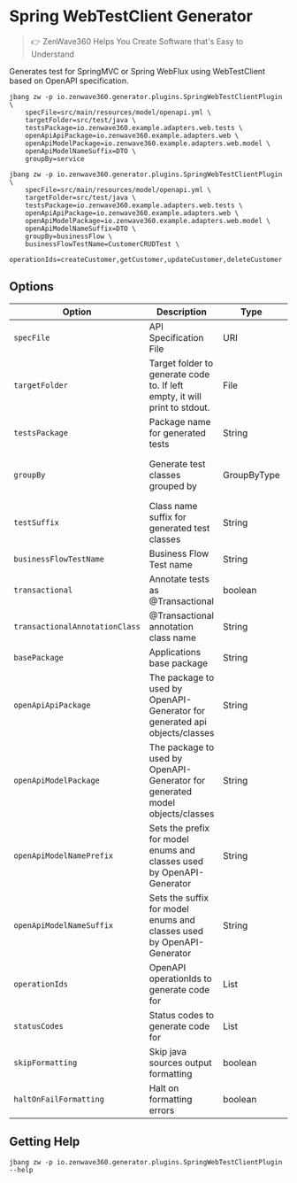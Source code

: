# Spring WebTestClient Generator
> 👉 ZenWave360 Helps You Create Software that's Easy to Understand

Generates test for SpringMVC or Spring WebFlux using WebTestClient based on OpenAPI specification.

```shell
jbang zw -p io.zenwave360.generator.plugins.SpringWebTestClientPlugin \
    specFile=src/main/resources/model/openapi.yml \
    targetFolder=src/test/java \
    testsPackage=io.zenwave360.example.adapters.web.tests \
    openApiApiPackage=io.zenwave360.example.adapters.web \
    openApiModelPackage=io.zenwave360.example.adapters.web.model \
    openApiModelNameSuffix=DTO \
    groupBy=service
```

```shell
jbang zw -p io.zenwave360.generator.plugins.SpringWebTestClientPlugin \
    specFile=src/main/resources/model/openapi.yml \
    targetFolder=src/test/java \
    testsPackage=io.zenwave360.example.adapters.web.tests \
    openApiApiPackage=io.zenwave360.example.adapters.web \
    openApiModelPackage=io.zenwave360.example.adapters.web.model \
    openApiModelNameSuffix=DTO \
    groupBy=businessFlow \
    businessFlowTestName=CustomerCRUDTest \
    operationIds=createCustomer,getCustomer,updateCustomer,deleteCustomer
```

## Options

| **Option**                     | **Description**                                                              | **Type**    | **Default**                                              | **Values**                                |
|--------------------------------|------------------------------------------------------------------------------|-------------|----------------------------------------------------------|-------------------------------------------|
| `specFile`                     | API Specification File                                                       | URI         |                                                          |                                           |
| `targetFolder`                 | Target folder to generate code to. If left empty, it will print to stdout.   | File        |                                                          |                                           |
| `testsPackage`                 | Package name for generated tests                                             | String      | {{basePackage}}.adapters.web.tests                       |                                           |
| `groupBy`                      | Generate test classes grouped by                                             | GroupByType | service                                                  | service, operation, partial, businessFlow |
| `testSuffix`                   | Class name suffix for generated test classes                                 | String      | IT                                                       |                                           |
| `businessFlowTestName`         | Business Flow Test name                                                      | String      |                                                          |                                           |
| `transactional`                | Annotate tests as @Transactional                                             | boolean     | true                                                     |                                           |
| `transactionalAnnotationClass` | @Transactional annotation class name                                         | String      | org.springframework.transaction.annotation.Transactional |                                           |
| `basePackage`                  | Applications base package                                                    | String      |                                                          |                                           |
| `openApiApiPackage`            | The package to used by OpenAPI-Generator for generated api objects/classes   | String      |                                                          |                                           |
| `openApiModelPackage`          | The package to used by OpenAPI-Generator for generated model objects/classes | String      | {{openApiApiPackage}}                                    |                                           |
| `openApiModelNamePrefix`       | Sets the prefix for model enums and classes used by OpenAPI-Generator        | String      |                                                          |                                           |
| `openApiModelNameSuffix`       | Sets the suffix for model enums and classes used by OpenAPI-Generator        | String      |                                                          |                                           |
| `operationIds`                 | OpenAPI operationIds to generate code for                                    | List        | []                                                       |                                           |
| `statusCodes`                  | Status codes to generate code for                                            | List        | [200, 201, 202, 400]                                     |                                           |
| `skipFormatting`               | Skip java sources output formatting                                          | boolean     | false                                                    |                                           |
| `haltOnFailFormatting`         | Halt on formatting errors                                                    | boolean     | true                                                     |                                           |



## Getting Help

```shell
jbang zw -p io.zenwave360.generator.plugins.SpringWebTestClientPlugin --help
```

